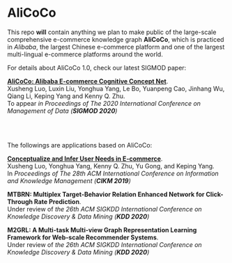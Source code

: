 # AliCoCo

This repo **will** contain anything we plan to make public of the large-scale comprehensive e-commerce knowledge graph **AliCoCo**, which is practiced in *Alibaba*, the largest Chinese e-commerce platform and one of the largest multi-lingual e-commerce platforms around the world.


For details about AliCoCo 1.0, check our latest SIGMOD paper:

**[AliCoCo: Alibaba E-commerce Cognitive Concept Net](https://github.com/alicogintel/AliCoCo/raw/master/alicoco.pdf)**.<br /> 
Xusheng Luo, Luxin Liu, Yonghua Yang, Le Bo, Yuanpeng Cao, Jinhang Wu, Qiang Li, Keping Yang and Kenny Q. Zhu.<br /> 
To appear *in Proceedings of The 2020 International Conference on Management of Data (**SIGMOD 2020**)*

<br />
<br />

The followings are applications based on AliCoCo:

**[Conceptualize and Infer User Needs in E-commerce](https://arxiv.org/abs/1910.03295)**.<br />
Xusheng Luo, Yonghua Yang, Kenny Q. Zhu, Yu Gong, and Keping Yang.<br />
In *Proceedings of The 28th ACM International Conference on Information and Knowledge Management (**CIKM 2019**)*

**MTBRN: Multiplex Target-Behavior Relation Enhanced Network for Click-Through Rate Prediction**.<br />
Under review of *the 26th ACM SIGKDD International Conference on Knowledge Discovery & Data Mining (**KDD 2020**)*

**M2GRL: A Multi-task Multi-view Graph Representation Learning Framework for Web-scale Recommender Systems**.<br />
Under review of *the 26th ACM SIGKDD International Conference on Knowledge Discovery & Data Mining (**KDD 2020**)*

